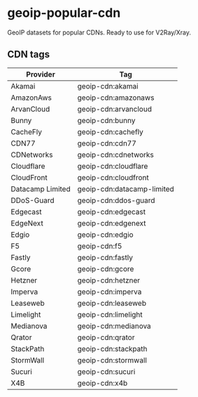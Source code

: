 # geoip-popular-cdn

GeoIP datasets for popular CDNs. Ready to use for V2Ray/Xray.

## CDN tags

| Provider     | Tag                     |
|--------------|------------------------|
| Akamai       | geoip-cdn:akamai        |
| AmazonAws    | geoip-cdn:amazonaws     |
| ArvanCloud   | geoip-cdn:arvancloud    |
| Bunny        | geoip-cdn:bunny         |
| CacheFly     | geoip-cdn:cachefly      |
| CDN77        | geoip-cdn:cdn77         |
| CDNetworks   | geoip-cdn:cdnetworks    |
| Cloudflare   | geoip-cdn:cloudflare    |
| CloudFront   | geoip-cdn:cloudfront    |
| Datacamp Limited | geoip-cdn:datacamp-limited |
| DDoS-Guard   | geoip-cdn:ddos-guard    |
| Edgecast     | geoip-cdn:edgecast      |
| EdgeNext     | geoip-cdn:edgenext      |
| Edgio        | geoip-cdn:edgio         |
| F5           | geoip-cdn:f5            |
| Fastly       | geoip-cdn:fastly        |
| Gcore        | geoip-cdn:gcore         |
| Hetzner      | geoip-cdn:hetzner       |
| Imperva      | geoip-cdn:imperva       |
| Leaseweb     | geoip-cdn:leaseweb      |
| Limelight    | geoip-cdn:limelight     |
| Medianova    | geoip-cdn:medianova     |
| Qrator       | geoip-cdn:qrator        |
| StackPath    | geoip-cdn:stackpath     |
| StormWall    | geoip-cdn:stormwall     |
| Sucuri       | geoip-cdn:sucuri        |
| X4B          | geoip-cdn:x4b           |
